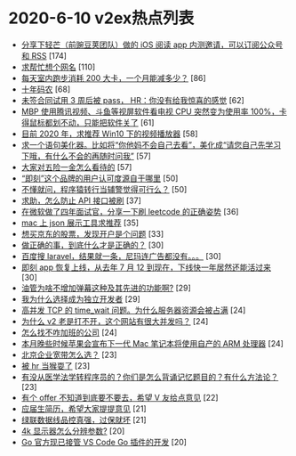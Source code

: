 # 2020-6-10 v2ex热点列表

+ [分享下轻芒（前豌豆荚团队）做的 iOS 阅读 app 内测邀请，可以订阅公众号和 RSS](https://www.v2ex.com/t/680300#reply174) [174]
+ [求帮忙想个网名](https://www.v2ex.com/t/680322#reply110) [110]
+ [每天室内跑步消耗 200 大卡，一个月能减多少？](https://www.v2ex.com/t/680224#reply86) [86]
+ [十年码农](https://www.v2ex.com/t/680216#reply68) [68]
+ [未签合同试用 3 周后被 pass， HR：你没有给我惊喜的感觉](https://www.v2ex.com/t/680448#reply62) [62]
+ [MBP 使用腾讯视频、斗鱼等视屏软件看电视 CPU 突然变为使用率 100%，卡得鼠标都划不动，只能把软件关了](https://www.v2ex.com/t/680214#reply61) [61]
+ [目前 2020 年，求推荐 Win10 下的视频播放器](https://www.v2ex.com/t/680413#reply58) [58]
+ [求一个语句美化器。比如将“你他妈不会自己去看”，美化成“请您自己先学习下哦，有什么不会的再随时问我”](https://www.v2ex.com/t/680264#reply57) [57]
+ [大家对五险一金怎么看待的](https://www.v2ex.com/t/680283#reply57) [57]
+ [“即刻”这个品牌的用户认可度源自于哪里](https://www.v2ex.com/t/680309#reply50) [50]
+ [不懂就问，程序猿转行当辅警觉得可行么？](https://www.v2ex.com/t/680375#reply50) [50]
+ [求助，怎么防止 API 接口被刷](https://www.v2ex.com/t/680233#reply37) [37]
+ [在微软做了四年面试官，分享一下刷 leetcode 的正确姿势](https://www.v2ex.com/t/680304#reply36) [36]
+ [mac 上 json 展示工具求推荐](https://www.v2ex.com/t/680335#reply35) [35]
+ [想买京东的股票，发现开户是个问题](https://www.v2ex.com/t/680235#reply33) [33]
+ [做正确的事，到底什么才是正确的？](https://www.v2ex.com/t/680243#reply30) [30]
+ [百度搜 laravel，结果就一条，尼玛连广告都没有。。。](https://www.v2ex.com/t/680254#reply30) [30]
+ [即刻 app 恢复上线，从去年 7 月 12 到现在，下线快一年居然还能活过来](https://www.v2ex.com/t/680302#reply30) [30]
+ [油管为啥不增加弹幕这种及其先进的功能啊?](https://www.v2ex.com/t/680471#reply29) [29]
+ [我为什么选择成为独立开发者](https://www.v2ex.com/t/680296#reply29) [29]
+ [高并发 TCP 的 time_wait 问题。为什么服务器资源会被占满](https://www.v2ex.com/t/680225#reply24) [24]
+ [为什么 v2 老是打不开，这个网站有很大并发吗？](https://www.v2ex.com/t/680245#reply24) [24]
+ [怎么找不咋加班的公司](https://www.v2ex.com/t/680370#reply24) [24]
+ [本月晚些时候苹果会宣布下一代 Mac 笔记本将使用自产的 ARM 处理器](https://www.v2ex.com/t/680427#reply24) [24]
+ [北京企业宽带怎么选？](https://www.v2ex.com/t/680236#reply23) [23]
+ [被 hr 当猴耍了](https://www.v2ex.com/t/680273#reply23) [23]
+ [有没从医学法学转程序员的？你们是怎么背诵记忆题目的？有什么方法论？](https://www.v2ex.com/t/680384#reply23) [23]
+ [有个 offer 不知道到底要不要去，希望 V 友给点意见](https://www.v2ex.com/t/680402#reply22) [22]
+ [应届生简历，希望大家提提意见](https://www.v2ex.com/t/680274#reply21) [21]
+ [绿联数据线品控真强，过保就坏](https://www.v2ex.com/t/680395#reply21) [21]
+ [4k 显示器怎么分辨参数?](https://www.v2ex.com/t/680218#reply20) [20]
+ [Go 官方现已接管 VS Code Go 插件的开发](https://www.v2ex.com/t/680445#reply20) [20]

